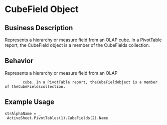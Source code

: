 # CubeField Object

## Business Description
Represents a hierarchy or measure field from an OLAP cube. In a PivotTable report, the CubeField object is a member of the CubeFields collection.

## Behavior
Represents a hierarchy or measure field from an OLAP

			cube. In a PivotTable report, theCubeFieldobject is a member of theCubeFieldscollection.

## Example Usage
```vba
strAlphaName = _ 
 ActiveSheet.PivotTables(1).CubeFields(2).Name
```